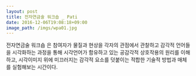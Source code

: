 ```yaml
---
layout: post
title: 전자연금술 워크숍 _ Pati
date: 2016-12-06T19:08:18+09:00
image_path: /imgs/wpa01.jpg
---
```


전자연금술 워크숍
은 참여자가 물질과 현상을 각자의 관점에서 관찰하고 감각적 언어들을 시각화하는 과정을 통해 시각언어가 함유하고 있는 공감각적 상호작용의 원리를 이해하고, 시각이미지 위에 미끄러지는 감각적 요소를 덧붙이는 적합한 기술적 방법과 매체를 실험해보는 시간이다. 